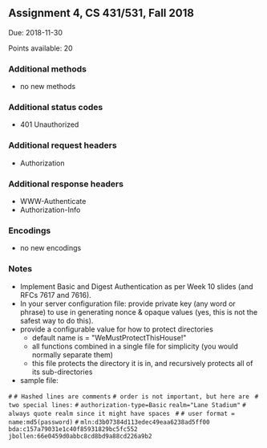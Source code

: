 ## Assignment 4, CS 431/531, Fall 2018

Due: 2018-11-30

Points available: 20

### Additional methods 

* no new methods

### Additional status codes 

* 401 Unauthorized

### Additional request headers 

* Authorization

### Additional response headers

* WWW-Authenticate
* Authorization-Info

### Encodings

* no new encodings

### Notes

* Implement Basic and Digest Authentication as per Week 10 slides (and RFCs 7617 and 7616). 
* In your server configuration file: provide private key (any word or phrase) to use in generating nonce & opaque values
(yes, this is not the safest way to do this).
* provide a configurable value for how to protect directories 
    * default name is = "WeMustProtectThisHouse!"
    * all functions combined in a single file for simplicity (you would normally separate them)
    * this file protects the directory it is in, and recursively protects all of its sub-directories
* sample file:

`#`
`# Hashed lines are comments`
`# order is not important, but here are `
`# two special lines:`
`#`
`authorization-type=Basic`
`realm="Lane Stadium"`
`# always quote realm since it might have spaces `
`#`
`# user format = name:md5(password)`
`#`
`mln:d3b07384d113edec49eaa6238ad5ff00`
`bda:c157a79031e1c40f85931829bc5fc552`
`jbollen:66e0459d0abbc8cd8bd9a88cd226a9b2`
